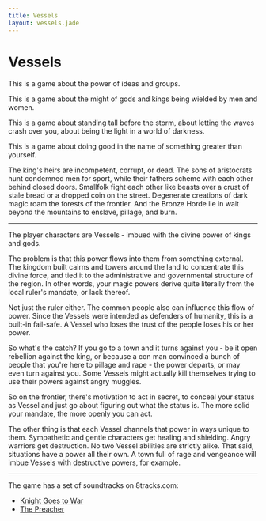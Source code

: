 ```yaml
---
title: Vessels
layout: vessels.jade
---
```


Vessels
=======

This is a game about the power of ideas and groups.

This is a game about the might of gods and kings being wielded by men and women.

This is a game about standing tall before the storm, about letting the waves crash over you, about being the light in a world of darkness.

This is a game about doing good in the name of something greater than yourself.

The king's heirs are incompetent, corrupt, or dead.
The sons of aristocrats hunt condemned men for sport, while their fathers scheme with each other behind closed doors.
Smallfolk fight each other like beasts over a crust of stale bread or a dropped coin on the street.
Degenerate creations of dark magic roam the forests of the frontier.
And the Bronze Horde lie in wait beyond the mountains to enslave, pillage, and burn.

----

The player characters are Vessels - imbued with the divine power of kings and gods.

The problem is that this power flows into them from something external.
The kingdom built cairns and towers around the land to concentrate this divine force,
and tied it to the administrative and governmental structure of the region.
In other words, your magic powers derive quite literally from the local ruler's mandate, or lack thereof.

Not just the ruler either. The common people also can influence this flow of power.
Since the Vessels were intended as defenders of humanity, this is a built-in fail-safe.
A Vessel who loses the trust of the people loses his or her power.

So what's the catch? If you go to a town and it turns against you - be it open rebellion against the king,
or because a con man convinced a bunch of people that you're here to pillage and rape - the power departs, or may even turn against you.
Some Vessels might actually kill themselves trying to use their powers against angry muggles.

So on the frontier, there's motivation to act in secret, to conceal your status as Vessel and just go about figuring out what the status is.
The more solid your mandate, the more openly you can act.

The other thing is that each Vessel channels that power in ways unique to them.
Sympathetic and gentle characters get healing and shielding. Angry warriors get destruction.
No two Vessel abilities are strictly alike. That said, situations have a power all their own.
A town full of rage and vengeance will imbue Vessels with destructive powers, for example.

----

The game has a set of soundtracks on 8tracks.com:

* [Knight Goes to War](https://8tracks.com/astralfrontier/knight-goes-to-war)
* [The Preacher](https://8tracks.com/astralfrontier/the-preacher)
